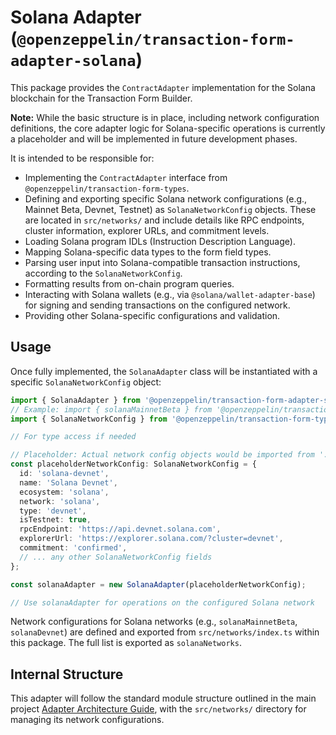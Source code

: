 # Solana Adapter (`@openzeppelin/transaction-form-adapter-solana`)

This package provides the `ContractAdapter` implementation for the Solana blockchain for the Transaction Form Builder.

**Note:** While the basic structure is in place, including network configuration definitions, the core adapter logic for Solana-specific operations is currently a placeholder and will be implemented in future development phases.

It is intended to be responsible for:

- Implementing the `ContractAdapter` interface from `@openzeppelin/transaction-form-types`.
- Defining and exporting specific Solana network configurations (e.g., Mainnet Beta, Devnet, Testnet) as `SolanaNetworkConfig` objects. These are located in `src/networks/` and include details like RPC endpoints, cluster information, explorer URLs, and commitment levels.
- Loading Solana program IDLs (Instruction Description Language).
- Mapping Solana-specific data types to the form field types.
- Parsing user input into Solana-compatible transaction instructions, according to the `SolanaNetworkConfig`.
- Formatting results from on-chain program queries.
- Interacting with Solana wallets (e.g., via `@solana/wallet-adapter-base`) for signing and sending transactions on the configured network.
- Providing other Solana-specific configurations and validation.

## Usage

Once fully implemented, the `SolanaAdapter` class will be instantiated with a specific `SolanaNetworkConfig` object:

```typescript
import { SolanaAdapter } from '@openzeppelin/transaction-form-adapter-solana';
// Example: import { solanaMainnetBeta } from '@openzeppelin/transaction-form-adapter-solana';
import { SolanaNetworkConfig } from '@openzeppelin/transaction-form-types';

// For type access if needed

// Placeholder: Actual network config objects would be imported from './networks'
const placeholderNetworkConfig: SolanaNetworkConfig = {
  id: 'solana-devnet',
  name: 'Solana Devnet',
  ecosystem: 'solana',
  network: 'solana',
  type: 'devnet',
  isTestnet: true,
  rpcEndpoint: 'https://api.devnet.solana.com',
  explorerUrl: 'https://explorer.solana.com/?cluster=devnet',
  commitment: 'confirmed',
  // ... any other SolanaNetworkConfig fields
};

const solanaAdapter = new SolanaAdapter(placeholderNetworkConfig);

// Use solanaAdapter for operations on the configured Solana network
```

Network configurations for Solana networks (e.g., `solanaMainnetBeta`, `solanaDevnet`) are defined and exported from `src/networks/index.ts` within this package. The full list is exported as `solanaNetworks`.

## Internal Structure

This adapter will follow the standard module structure outlined in the main project [Adapter Architecture Guide](../../docs/ADAPTER_ARCHITECTURE.md), with the `src/networks/` directory for managing its network configurations.
